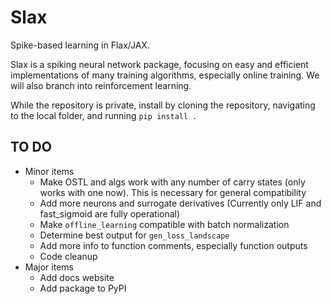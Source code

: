 # Slax

Spike-based learning in Flax/JAX.

Slax is a spiking neural network package, focusing on easy and efficient implementations of many training algorithms, especially online training. We will also branch into reinforcement learning.

While the repository is private, install by cloning the repository, navigating to the local folder, and running `pip install .`

## TO DO

* Minor items
  * Make OSTL and algs work with any number of carry states (only works with one now). This is necessary for general compatibility
  * Add more neurons and surrogate derivatives (Currently only LIF and fast_sigmoid are fully operational)
  * Make `offline_learning` compatible with batch normalization
  * Determine best output for `gen_loss_landscape`
  * Add more info to function comments, especially function outputs
  * Code cleanup
* Major items
  * Add docs website
  * Add package to PyPI